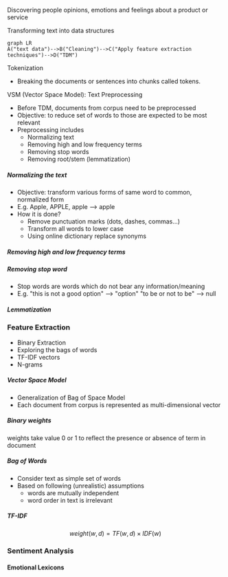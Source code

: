 ---
---

Discovering people opinions, emotions and feelings about a product or service

Transforming text into data structures
```mermaid
graph LR
A("text data")-->B("Cleaning")-->C("Apply feature extraction techniques")-->D("TDM")
```
Tokenization
- Breaking the documents or sentences into chunks called tokens.

VSM (Vector Space Model): Text Preprocessing
- Before TDM, documents from corpus need to be preprocessed
- Objective: to reduce set of words to those are expected to be most relevant
- Preprocessing includes
	- Normalizing text
	- Removing high and low frequency terms
	- Removing stop words
	- Removing root/stem (lemmatization)

##### Normalizing the text
- Objective: transform various forms of same word to common, normalized form
- E.g. Apple, APPLE, apple --> apple
- How it is done?
	- Remove punctuation marks (dots, dashes, commas...)
	- Transform all words to lower case
	- Using online dictionary replace synonyms

##### Removing high and low frequency terms

##### Removing stop word
- Stop words are words which do not bear any information/meaning
- E.g. "this is not a good option" --> "option"
		"to be or not to be" --> null

##### Lemmatization


### Feature Extraction
- Binary Extraction
- Exploring the bags of words
- TF-IDF vectors
- N-grams

##### Vector Space Model
- Generalization of Bag of Space Model
- Each document from corpus is represented as multi-dimensional vector

##### Binary weights
weights take value 0 or 1 to reflect the presence or absence of term in document

##### Bag of Words
- Consider text as simple set of words
- Based on following (unrealistic) assumptions
	- words are mutually independent
	- word order in text is irrelevant

##### TF-IDF
$$weight(w,d) = TF(w,d)\times IDF(w)$$



### Sentiment Analysis
#### Emotional Lexicons
